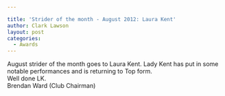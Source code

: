 ```yaml
---

title: 'Strider of the month - August 2012: Laura Kent'
author: Clark Lawson
layout: post
categories:
  - Awards
---
```



August strider of the month goes to Laura Kent. Lady Kent has put in some notable performances and is returning to Top form.  
Well done LK.  
Brendan Ward (Club Chairman)
